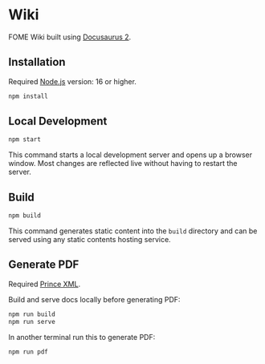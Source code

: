 # Wiki

FOME Wiki built using [Docusaurus 2](https://docusaurus.io/).

## Installation

Required [Node.js](https://nodejs.dev/) version: 16 or higher.

```bash
npm install
```

## Local Development

```bash
npm start
```

This command starts a local development server and opens up a browser window. Most changes are reflected live without having to restart the server.

## Build

```bash
npm build
```

This command generates static content into the `build` directory and can be served using any static contents hosting service.

## Generate PDF

Required [Prince XML](https://www.princexml.com/).

Build and serve docs locally before generating PDF:

```bash
npm run build
npm run serve
```

In another terminal run this to generate PDF:

```bash
npm run pdf
```
